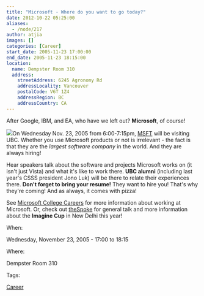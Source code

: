 ```yaml
---
title: "Microsoft - Where do you want to go today?"
date: 2012-10-22 05:25:00
aliases:
  - /node/217
author: atjia
images: []
categories: [Career]
start_date: 2005-11-23 17:00:00
end_date: 2005-11-23 18:15:00
location:
  name: Dempster Room 310
  address:
    streetAddress: 6245 Agronomy Rd
    addressLocality: Vancouver
    postalCode: V6T 1Z4
    addressRegion: BC
    addressCountry: CA
---
```


After Google, IBM, and EA, who have we left out? **Microsoft**, of course!

![](/files/microsoft.gif)On Wednesday Nov. 23, 2005 from 6:00-7:15pm, [MSFT](http://www.investor.reuters.com/FullQuote.aspx?ticker=MSFT) will be visiting UBC. Whether you use Microsoft products or not is irrelevant - the fact is that they are the _largest software company_ in the world. And they are always hiring!

Hear speakers talk about the software and projects Microsoft works on (it isn't just Vista) and what it's like to work there. **UBC alumni** (including last year's CSSS president Jono Luk) will be there to relate their experiences there. **Don't forget to bring your resume!** They want to hire you! That's why they're coming! And as always, it comes with pizza!

See [Microsoft College Careers](https://www.microsoft.com/College/default.mspx) for more information about working at Microsoft. Or, check out [theSpoke](http://thespoke.net) for general talk and more information about the **Imagine Cup** in New Delhi this year!

When:

Wednesday, November 23, 2005 - 17:00 to 18:15

Where:

Dempster Room 310

Tags:

[Career](/career)
